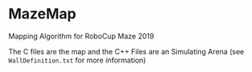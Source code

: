 # MazeMap
Mapping Algorithm for RoboCup Maze 2019

The C files are the map and the C++ Files are an Simulating Arena (see `WallDefinition.txt` for more information)
